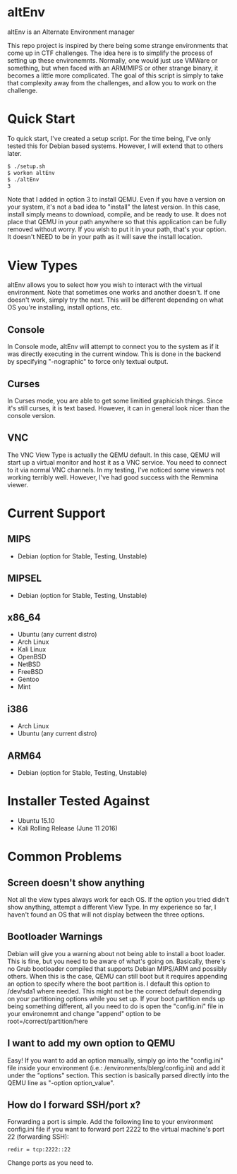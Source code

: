 # altEnv
altEnv is an Alternate Environment manager

This repo project is inspired by there being some strange environments that come up in CTF challenges. The idea here is to simplify the process of setting up these environemnts. Normally, one would just use VMWare or something, but when faced with an ARM/MIPS or other strange binary, it becomes a little more complicated. The goal of this script is simply to take that complexity away from the challenges, and allow you to work on the challenge.

# Quick Start
To quick start, I've created a setup script. For the time being, I've only tested this for Debian based systems. However, I will extend that to others later.

```bash
$ ./setup.sh
$ workon altEnv
$ ./altEnv
3
```

Note that I added in option 3 to install QEMU. Even if you have a version on your system, it's not a bad idea to "install" the latest version. In this case, install simply means to download, compile, and be ready to use. It does not place that QEMU in your path anywhere so that this application can be fully removed without worry. If you wish to put it in your path, that's your option. It doesn't NEED to be in your path as it will save the install location.

# View Types
altEnv allows you to select how you wish to interact with the virtual environment. Note that sometimes one works and another doesn't. If one doesn't work, simply try the next. This will be different depending on what OS you're installing, install options, etc.

## Console
In Console mode, altEnv will attempt to connect you to the system as if it was directly executing in the current window. This is done in the backend by specifying "-nographic" to force only textual output.

## Curses
In Curses mode, you are able to get some limitied graphicish things. Since it's still curses, it is text based. However, it can in general look nicer than the console version.

## VNC
The VNC View Type is actually the QEMU default. In this case, QEMU will start up a virtual monitor and host it as a VNC service. You need to connect to it via normal VNC channels. In my testing, I've noticed some viewers not working terribly well. However, I've had good success with the Remmina viewer.

# Current Support

## MIPS

- Debian (option for Stable, Testing, Unstable)

## MIPSEL

- Debian (option for Stable, Testing, Unstable)

## x86_64

- Ubuntu (any current distro)
- Arch Linux
- Kali Linux
- OpenBSD
- NetBSD
- FreeBSD
- Gentoo
- Mint

## i386

- Arch Linux
- Ubuntu (any current distro)

## ARM64

- Debian (option for Stable, Testing, Unstable)

# Installer Tested Against

- Ubuntu 15.10
- Kali Rolling Release (June 11 2016)

# Common Problems

## Screen doesn't show anything
Not all the view types always work for each OS. If the option you tried didn't show anything, attempt a different View Type. In my experience so far, I haven't found an OS that will not display between the three options.

## Bootloader Warnings
Debian will give you a warning about not being able to install a boot loader. This is fine, but you need to be aware of what's going on. Basically, there's no Grub bootloader compiled that supports Debian MIPS/ARM and possibly others. When this is the case, QEMU can still boot but it requires appending an option to specify where the boot partition is. I default this option to /dev/sda1 where needed. This might not be the correct default depending on your partitioning options while you set up. If your boot partition ends up being something different, all you need to do is open the "config.ini" file in your environemnt and change "append" option to be root=/correct/partition/here

## I want to add my own option to QEMU
Easy! If you want to add an option manually, simply go into the "config.ini" file inside your environment (i.e.: <base path>/environments/blerg/config.ini) and add it under the "options" section. This section is basically parsed directly into the QEMU line as "-option option_value".

## How do I forward SSH/port x?
Forwarding a port is simple. Add the following line to your environment config.ini file if you want to forward port 2222 to the virtual machine's port 22 (forwarding SSH):

`redir = tcp:2222::22`

Change ports as you need to.
